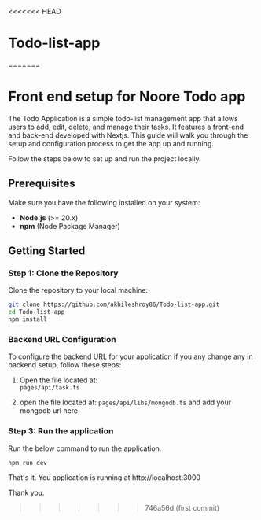 <<<<<<< HEAD
# Todo-list-app
=======
# Front end setup for Noore Todo app

The  Todo Application is a simple todo-list management app that allows users to add, edit, delete, and manage their tasks. It features a front-end and back-end developed with Nextjs. This guide will walk you through the setup and configuration process to get the app up and running.

Follow the steps below to set up and run the project locally.

## Prerequisites

Make sure you have the following installed on your system:

- **Node.js** (>= 20.x)
- **npm** (Node Package Manager)


## Getting Started

### Step 1: Clone the Repository

Clone the repository to your local machine:

```bash
git clone https://github.com/akhileshroy86/Todo-list-app.git
cd Todo-list-app
npm install
```

### Backend URL Configuration

To configure the backend URL for your application if you any change any in backend setup, follow these steps:

1. Open the file located at:  
   `pages/api/task.ts`

2. open the file located at:
     `pages/api/libs/mongodb.ts`
     and add your mongodb url here 

### Step 3: Run the application

Run the below command to run the application.

```bash
npm run dev
```

That's it. You application is running at http://localhost:3000

Thank you.
>>>>>>> 746a56d (first commit)
